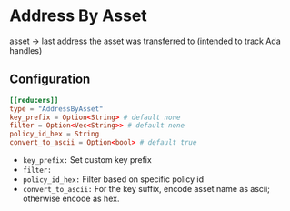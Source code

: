 # Address By Asset

asset -> last address the asset was transferred to (intended to track Ada handles)

## Configuration

```toml
[[reducers]]
type = "AddressByAsset"
key_prefix = Option<String> # default none
filter = Option<Vec<String>> # default none
policy_id_hex = String
convert_to_ascii = Option<bool> # default true
```

- `key_prefix:` Set custom key prefix
- `filter:` 
- `policy_id_hex:` Filter based on specific policy id
- `convert_to_ascii:` For the key suffix, encode asset name as ascii; otherwise encode as hex.
